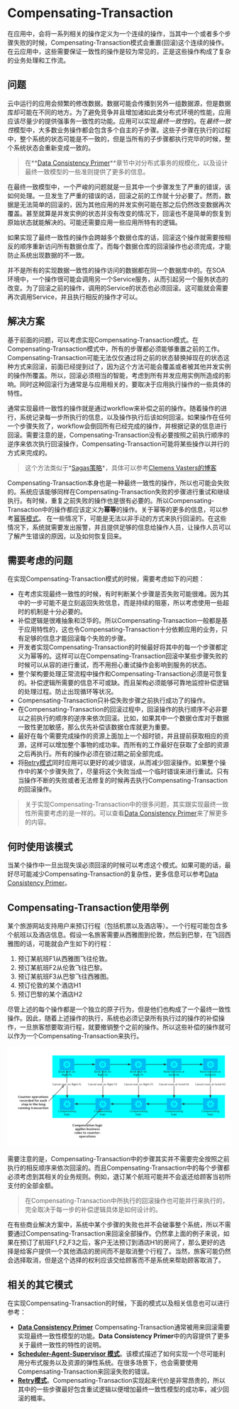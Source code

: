 # Compensating-Transaction

在应用中，会将一系列相关的操作定义为一个连续的操作，当其中一个或者多个步骤失败的时候，Compensating-Transaction模式会重置(回滚)这个连续的操作。在云应用中，这些需要保证一致性的操作是较为常见的，正是这些操作构成了复杂的业务处理和工作流。

## 问题

云中运行的应用会频繁的修改数据。数据可能会传播到另外一组数据源，但是数据库却可能在不同的地方。为了避免竞争并且增加诸如此类分布式环境的性能，应用应该尽量少的提供强事务一致性的功能。应用可以实现*最终一致性*的。在*最终一致性*模型中，大多数业务操作都会包含多个自主的子步骤。这些子步骤在执行的过程中，整个系统的状态可能是不一致的，但是当所有的子步骤都执行完毕的时候，整个系统状态会重新变成一致的。

> 在**[Data Consistency Primer](../Data-Consistency-Primer/data-consistency-primer.md)**章节中对分布式事务的规模化，以及设计最终一致模型的一些准则提供了更多的信息。

在最终一致模型中，一个严峻的问题就是一旦其中一个步骤发生了严重的错误，该如何处理。一旦发生了严重的错误的话，回滚之前的工作就十分必要了。然而，数据是无法简单的回滚的，因为其他应用的并发实例可能在那之后仍然改变数据再次覆盖。甚至就算是并发实例的状态并没有改变的情况下，回滚也不是简单的恢复到原始状态就能解决的。可能还需要应用一些应用所特有的逻辑。

如果实现了最终一致性的操作会跨越多个数据仓库的话，回滚这个操作就需要按相反的顺序重新访问所有数据仓库了。而每个数据仓库的回滚操作也必须完成，才能防止系统出现数据的不一致。

并不是所有的实现数据一致性的操作访问的数据都在同一个数据库中的。在SOA环境中，一个操作很可能会调用另一个Service服务，从而引起另一个服务状态的改变。为了回滚之前的操作，调用的Service的状态也必须回滚。这可能就会需要再次调用Service，并且执行相反的操作才可以。

## 解决方案

基于前面的问题，可以考虑实现Compensating-Transaction模式。在Compensating-Transaction模式中，所有的步骤都必须能够重置之前的工作。Compensating-Transaction可能无法仅仅通过将之前的状态替换掉现在的状态这种方式来回滚，前面已经提到过了，因为这个方法可能会覆盖或者被其他并发实例的操作所覆盖。所以，回滚必须相当的智能，考虑到所有并发应用实例所造成的影响。同时这种回滚行为通常是与应用相关的，要取决于应用执行操作的一些具体的特性。

通常实现最终一致性的操作就是通过workflow来补偿之前的操作。随着操作的进行，系统记录每一步所执行的信息，以及操作执行后该如何回滚。如果操作在任何一个步骤失败了，workflow会倒回所有已经完成的操作，并根据记录的信息进行回滚。需要注意的是，Compensating-Transaction没有必要按照之前执行顺序的逆序来依次执行回滚操作，Compensating-Transaction可能将某些操作以并行的方式来完成的。

> 这个方法类似于*[Sagas策略](../Sagas/sagas-pattern.md)*，具体可以参考[Clemens Vasters的博客](http://vasters.com/clemensv/2012/09/01/Sagas.aspx)

Compensating-Transaction本身也是一种最终一致性的操作，所以也可能会失败的。系统应该能够同样在Compensating-Transaction失败的步骤进行重试和继续执行。有时候，重复之前失败的操作也是很有必要的。所以Compensating-Transaction中的操作都应该定义为**幂等**的操作。关于幂等的更多的信息，可以参考[幂等模式](http://blog.jonathanoliver.com/2010/04/idempotency-patterns/)。
在一些情况下，可能是无法以非手动的方式来执行回滚的。在这些情况下，系统就需要发出报警，并且提供足够的信息给操作人员，让操作人员可以了解产生错误的原因，以及如何恢复回来。

## 需要考虑的问题

在实现Compensating-Transaction模式的时候，需要考虑如下的问题：

* 在考虑实现最终一致性的时候，有时判断某个步骤是否失败可能很难。因为其中的一步可能不是立刻返回失败信息，而是持续的阻塞，所以考虑使用一些超时的机制是十分必要的。
* 补偿逻辑是很难抽象和泛华的。所以Compensating-Transaction一般都是基于应用特性的，这也令Compensating-Transaction十分依赖应用的业务，只有足够的信息才能回滚每个失败的步骤。
* 开发者实现Compensating-Transaction的时候最好将其中的每一个步骤都定义为幂等的。这样可以在Compensating-Transaction回滚中某些步骤失败的时候可以从容的进行重试，而不用担心重试操作会影响到服务的状态。
* 整个架构要处理正常流程中操作和Compensating-Transaction必须是可恢复的。补偿逻辑所需要的信息不可或缺。而且架构必须能够可靠地监控补偿逻辑的处理过程。防止出现循环等状况。
* Compensating-Transaction只补偿失败步骤之前执行成功了的操作。
* 在Compensating-Transaction的回滚过程中，回滚操作的执行顺序不必非要以之前执行的顺序的逆序来依次回滚。比如，如果其中一个数据仓库对于数据一致性更加敏感，那么优先补偿该数据仓库就更为重要。
* 最好在每个需要完成操作的资源上面加上一个超时锁，并且提前获取相应的资源，这样可以增加整个事物的成功率。而所有的工作最好在获取了全部的资源之后再执行。所有的操作必须在锁过期之前全部完成。
* 将[Retry模式](../Retry/retry-pattern.md)同时应用可以更好的减少错误，从而减少回滚操作。如果整个操作中的某个步骤失败了，尽量将这个失败当成一个临时错误来进行重试。只有当操作不断的失败或者无法修复的时候再去执行Compensating-Transaction的回滚操作。
> 关于实现Compensating-Transaction中的很多问题，其实跟实现最终一致性所需要考虑的是一样的。可以查看[Data Consistency Primer](../Data-Consistency-Primer/data-consistency-primer.md)来了解更多的内容。

## 何时使用该模式

当某个操作中一旦出现失误必须回滚的时候可以考虑这个模式。如果可能的话，最好尽可能减少Compensating-Transaction的复杂性，更多信息可以参考[Data Consistency Primer](../Data-Consistency-Primer/data-consistency-primer.md)。

## Compensating-Transaction使用举例

某个旅游网站支持用户来预订行程（包括机票以及酒店等）。一个行程可能包含多个航班以及酒店信息。假设一名旅客需要从西雅图到伦敦，然后到巴黎，在飞回西雅图的话，可能就会产生如下的行程：

1. 预订某航班F1从西雅图飞往伦敦。
2. 预订某航班F2从伦敦飞往巴黎。
3. 预订某航班F3从巴黎飞往西雅图。
4. 预订伦敦的某个酒店H1
5. 预订巴黎的某个酒店H2

尽管上述的每个操作都是一个独立的原子行为，但是他们也构成了一个最终一致性操作。因此，随着上述操作的执行，系统也必须记录所有执行过的操作的补偿操作，一旦旅客想要取消行程，就要撤销整个之前的操作。所以这些补偿的操作就可以作为一个Compensating-Transaction来执行。

![](Compensating-Transaction.png)

需要注意的是，Compensating-Transaction中的步骤其实并不需要完全按照之前执行的相反顺序来依次回滚的。而且Compensating-Transaction中的每个步骤都必须考虑到其相关的业务规则。例如，退订某个航班可能并不会返还给顾客当初所支付的全部金额。

> 在Compensating-Transaction中所执行的回滚操作也可能并行来执行的，完全取决于每一步的补偿逻辑具体是如何设计的。

在有些商业解决方案中，系统中某个步骤的失败也并不会破事整个系统，所以不需要通过Compensating-Transaction来回滚全部操作。仍然拿上面的例子来说，如果在预订了航班F1,F2,F3之后，客户无法预订到酒店H1的房间了，那么更好的选择是给客户提供一个其他酒店的房间而不是取消整个行程了。当然，旅客可能仍然会选择取消，但是这个选择的权利应该交给顾客而不是系统来帮助顾客取消了。

## 相关的其它模式

在实现Compensating-Transaction的时候，下面的模式以及相关信息也可以进行参考：

* **[Data Consistency Primer](../Data-Consistency-Primer/data-consistency-primer.md)** Compensating-Transaction通常被用来回滚需要实现最终一致性模型的功能。**Data Consistency Primer**中的内容提供了更多关于最终一致性的特性的说明。
* **[Scheduler-Agent-Supervisor 模式](../Scheduler-Agent-Supervisor/sas.md)**。该模式描述了如何实现一个尽可能利用分布式服务以及资源的弹性系统。在很多场景下，也会需要使用Compensating-Transaction来回滚失败的错误。
* **[Retry模式](../Retry/retry-pattern.md)**。Compensating-Transaction实现起来代价是非常昂贵的，所以其中的一些步骤最好包含重试逻辑以便增加最终一致性模型的成功率，减少回滚的概率。